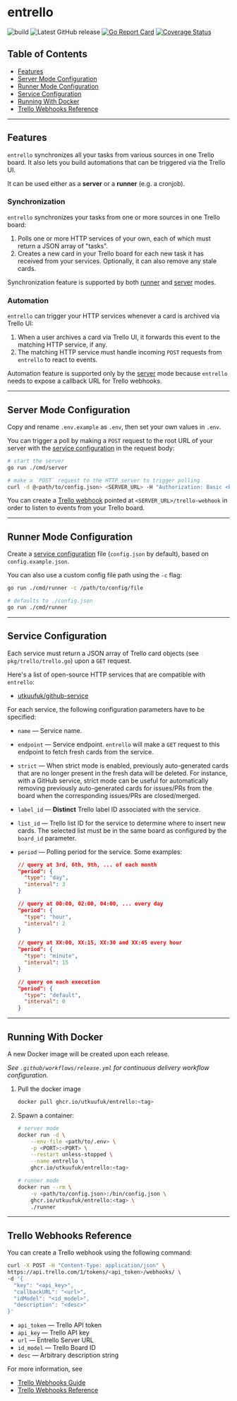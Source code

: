 # entrello
![build](https://github.com/utkuufuk/entrello/workflows/entrello/badge.svg?branch=master)
![Latest GitHub release](https://img.shields.io/github/release/utkuufuk/entrello.svg)
[![Go Report Card](https://goreportcard.com/badge/github.com/utkuufuk/entrello)](https://goreportcard.com/report/github.com/utkuufuk/entrello)
[![Coverage Status](https://coveralls.io/repos/github/utkuufuk/entrello/badge.svg)](https://coveralls.io/github/utkuufuk/entrello)

## Table of Contents
- [Features](#features)
- [Server Mode Configuration](#server-mode-configuration)
- [Runner Mode Configuration](#runner-mode-configuration)
- [Service Configuration](#service-configuration)
- [Running With Docker](#running-with-docker)
- [Trello Webhooks Reference](#trello-webhooks-reference)

---

## Features
`entrello` synchronizes all your tasks from various sources in one Trello board. It also lets you build automations that can be triggered via the Trello UI.

It can be used either as a **server** or a **runner** (e.g. a cronjob).

### Synchronization
`entrello` synchronizes your tasks from one or more sources in one Trello board:
1. Polls one or more HTTP services of your own, each of which must return a JSON array of "tasks".
2. Creates a new card in your Trello board for each new task it has received from your services. Optionally, it can also remove any stale cards.

Synchronization feature is supported by both [runner](#runner-mode-configuration) and [server](#server-mode-configuration) modes.

### Automation
`entrello` can trigger your HTTP services whenever a card is archived via Trello UI:
1. When a user archives a card via Trello UI, it forwards this event to the matching HTTP service, if any.
2. The matching HTTP service must handle incoming `POST` requests from `entrello` to react to events.

Automation feature is supported only by the [server](#server-mode-configuration) mode because `entrello` needs to expose a callback URL for Trello webhooks.

---

## Server Mode Configuration
Copy and rename `.env.example` as `.env`, then set your own values in `.env`.

You can trigger a poll by making a `POST` request to the root URL of your server with the [service configuration](#service-configuration) in the request body:

```sh
# start the server
go run ./cmd/server

# make a `POST` request to the HTTP server to trigger polling
curl -d @<path/to/config.json> <SERVER_URL> -H "Authorization: Basic <base64(<USERNAME>:<PASSWORD>)>"
```

You can create a [Trello webhook](#trello-webhooks-reference) pointed at `<SERVER_URL>/trello-webhook` in order to listen to events from your Trello board.

---

## Runner Mode Configuration
Create a [service configuration](#service-configuration) file (`config.json` by default), based on `config.example.json`.

You can also use a custom config file path using the `-c` flag:
```sh
go run ./cmd/runner -c /path/to/config/file

# defaults to ./config.json
go run ./cmd/runner
```

---

## Service Configuration
Each service must return a JSON array of Trello card objects (see `pkg/trello/trello.go`) upon a `GET` request. 

Here's a list of open-source HTTP services that are compatible with `entrello`:
- [utkuufuk/github-service](https://github.com/utkuufuk/github-service)

For each service, the following configuration parameters have to be specified:

- `name` &mdash; Service name.

- `endpoint` &mdash; Service endpoint. `entrello` will make a `GET` request to this endpoint to fetch fresh cards from the service.

- `strict` &mdash; When strict mode is enabled, previously auto-generated cards that are no longer present in the fresh data will be deleted. For instance, with a GitHub service, strict mode can be useful for automatically removing previously auto-generated cards for issues/PRs from the board when the corresponding issues/PRs are closed/merged.

- `label_id` &mdash; **Distinct** Trello label ID associated with the service.

- `list_id` &mdash; Trello list ID for the service to determine where to insert new cards. The selected list must be in the same board as configured by the `board_id` parameter.

- `period` &mdash; Polling period for the service. Some examples:
    ```json
    // query at 3rd, 6th, 9th, ... of each month
    "period": {
      "type": "day",
      "interval": 3
    }

    // query at 00:00, 02:00, 04:00, ... every day
    "period": {
      "type": "hour",
      "interval": 2
    }

    // query at XX:00, XX:15, XX:30 and XX:45 every hour
    "period": {
      "type": "minute",
      "interval": 15
    }

    // query on each execution
    "period": {
      "type": "default",
      "interval": 0
    }
    ```

---

## Running With Docker
A new Docker image will be created upon each release.

*See `.github/workflows/release.yml` for continuous delivery workflow configuration.*

1. Pull the docker image
    ```sh
    docker pull ghcr.io/utkuufuk/entrello:<tag>
    ```

2. Spawn a container:
    ```sh
    # server mode
    docker run -d \
        --env-file <path/to/.env> \
        -p <PORT>:<PORT> \
        --restart unless-stopped \
        --name entrello \
        ghcr.io/utkuufuk/entrello:<tag>

    # runner mode
    docker run --rm \
        -v <path/to/config.json>:/bin/config.json \
        ghcr.io/utkuufuk/entrello:<tag> \
        ./runner
    ```

---

## Trello Webhooks Reference
You can create a Trello webhook using the following command:

```sh
curl -X POST -H "Content-Type: application/json" \
https://api.trello.com/1/tokens/<api_token>/webhooks/ \
-d '{
  "key": "<api_key>",
  "callbackURL": "<url>",
  "idModel": "<id_model>",
  "description": "<desc>"
}'
```

* `api_token` &mdash; Trello API token
* `api_key` &mdash; Trello API key
* `url` &mdash; Entrello Server URL
* `id_model` &mdash; Trello Board ID
* `desc` &mdash; Arbitrary description string

For more information, see
* [Trello Webhooks Guide](https://developer.atlassian.com/cloud/trello/guides/rest-api/webhooks/)
* [Trello Webhooks Reference](https://developer.atlassian.com/cloud/trello/rest/#api-group-Webhooks)
